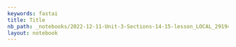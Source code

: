 ```yaml
---
keywords: fastai
title: Title
nb_path: _notebooks/2022-12-11-Unit-3-Sections-14-15-lesson_LOCAL_29194.ipynb
layout: notebook
---
```


<!--
#################################################
### THIS FILE WAS AUTOGENERATED! DO NOT EDIT! ###
#################################################
# file to edit: _notebooks/2022-12-11-Unit-3-Sections-14-15-lesson_LOCAL_29194.ipynb
-->

<div class="container" id="notebook-container">
        
</div>
 

